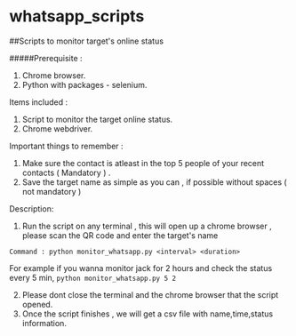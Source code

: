 # whatsapp_scripts
##Scripts to monitor target's online status

#####Prerequisite :

1. Chrome browser.
2. Python with packages - selenium.


Items included :

1. Script to monitor the target online status.
2. Chrome webdriver.

Important things to remember : 
1. Make sure the contact is atleast in the top 5 people of your recent contacts ( Mandatory ) .
2. Save the target name as simple as you can , if possible without spaces ( not mandatory ) 


Description:

1. Run the script on any terminal , this will open up a chrome browser , please scan the QR code and enter the target's name 

```Command : python monitor_whatsapp.py <interval> <duration>```

For example if you wanna monitor jack for 2 hours and check the status every 5 min, 
          ``` python monitor_whatsapp.py 5 2 ```

2. Please dont close the terminal and the chrome browser that the script opened.
3. Once the script finishes , we will get a csv file with name,time,status information.	  
                          


